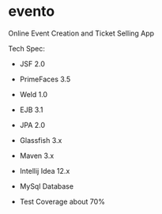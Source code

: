 evento
======

Online Event Creation and Ticket Selling App

Tech Spec:

- JSF 2.0

- PrimeFaces 3.5

- Weld 1.0

- EJB 3.1 

- JPA 2.0 

- Glassfish 3.x

- Maven 3.x

- Intellij Idea 12.x

- MySql Database

- Test Coverage about 70%
